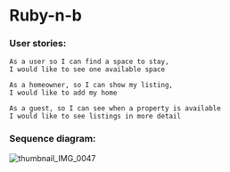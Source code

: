 # Ruby-n-b

### User stories:
```
As a user so I can find a space to stay,
I would like to see one available space
```

```
As a homeowner, so I can show my listing,
I would like to add my home
```

```
As a guest, so I can see when a property is available
I would like to see listings in more detail

```

### Sequence diagram:
![thumbnail_IMG_0047](https://user-images.githubusercontent.com/33905131/69050361-d39cd980-09f9-11ea-9110-f79572ffa4bf.jpg)
